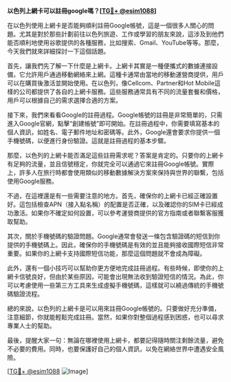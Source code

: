 **以色列上網卡可以註冊google嗎？[[TG💪+ @esim1088](https://t.me/s/esim1088)]**

在以色列使用上網卡是否能夠順利註冊Google帳號，這是一個很多人關心的問題。尤其是對於那些計劃前往以色列旅遊、工作或學習的朋友來說，這涉及到他們能否順利地使用谷歌提供的各種服務，比如搜索、Gmail、YouTube等等。那麼，今天我們就來詳細探討一下這個話題。

首先，讓我們先了解一下什麼是上網卡。上網卡其實是一種便攜式的數據連接設備，它允許用戶通過移動網絡來上網。這種卡通常由當地的移動運營商提供，用戶可以在購買後激活並開始使用。在以色列，像Cellcom、Partner和Hot Mobile這樣的公司都提供了各自的上網卡服務。這些服務通常具有不同的流量套餐和價格，用戶可以根據自己的需求選擇合適的方案。

接下來，我們來看看Google的註冊過程。Google帳號的註冊是非常簡單的，只需進入Google官網，點擊“創建帳號”即可開始。在註冊過程中，你需要填寫基本的個人資訊，如姓名、電子郵件地址和密碼等。此外，Google還會要求你提供一個手機號碼，以便進行身份驗證。這就是註冊過程的基本步驟。

那麼，以色列的上網卡能否滿足這些註冊需求呢？答案是肯定的。只要你的上網卡有足夠的流量，並且信號穩定，你就完全可以通過它來註冊Google帳號。實際上，許多人在旅行時都會使用類似的移動數據解決方案來保持與世界的聯繫，包括使用Google服務。

不過，在這裡還是有一些需要注意的地方。首先，確保你的上網卡已經正確設置好。這包括檢查APN（接入點名稱）的配置是否正確，以及確認你的SIM卡已經成功激活。如果你不確定如何設置，可以參考運營商提供的官方指南或者聯繫客服獲取幫助。

其次，關於手機號碼的驗證問題。Google通常會發送一條包含驗證碼的短信到你提供的手機號碼上。因此，確保你的手機號碼是有效的並且能夠接收國際短信非常重要。如果你的上網卡支持國際短信功能，那麼這個問題就不會成為障礙。

此外，還有一個小技巧可以幫助你更方便地完成註冊過程。有些時候，即使你的上網卡信號良好，但由於某些原因，可能會出現無法收到驗證短信的情況。為此，你可以考慮使用一些第三方工具來生成虛擬手機號碼，這樣就可以繞過傳統的手機號碼驗證流程。

總的來說，以色列的上網卡是可以用來註冊Google帳號的。只要做好充分準備，注意細節，你就能輕鬆完成註冊。當然，如果你對整個過程感到困惑，也可以尋求專業人士的幫助。

最後，提醒大家一句：無論在哪裡使用上網卡，都要記得隨時關注剩餘流量，避免不必要的費用。同時，也要保護好自己的個人資訊，以免在網絡世界中遭遇安全風險。

[[TG💪+ @esim1088](https://t.me/s/esim1088) ![Image](https://i.postimg.cc/4NQfJmqS/Snipaste-2025-05-13-00-14-12.png)]